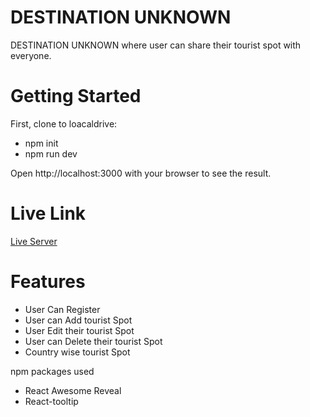 # DESTINATION UNKNOWN

DESTINATION UNKNOWN where user can share their tourist spot with everyone.

# Getting Started

First, clone to loacaldrive:
 - npm init
 - npm run dev
   
Open http://localhost:3000 with your browser to see the result.  

# Live Link

 [Live Server](https://destination-unknown-ed9f8.web.app/)


# Features
- User Can Register
- User can Add tourist Spot
- User Edit their tourist Spot
- User can Delete their tourist Spot
- Country wise tourist Spot



npm packages used

* React Awesome Reveal
* React-tooltip



